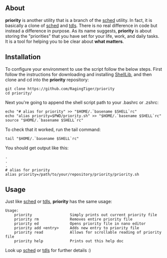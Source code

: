 ## About
**priority** is another utility that is a branch of the [sched](https://raginttiger.github.io/sched/) utility. In fact, it is basically
a clone of [sched](https://raginttiger.github.io/sched/) and [tdls](https://raginttiger.github.io/tdls/). There is no real difference in code
but instead a difference in purpose. As its name suggests, **priority** is
about storing the "priorities" that you have set for your life, work, and daily
tasks. It is a tool for helping you to be clear about **what matters**.

## Installation
To configure your environment to use the script follow the below steps. First
follow the instructions for downloading and installing [ShellLib](https://github.com/RagingTiger/ShellLib), and then clone and cd into
the **priority** repository:

```
git clone https://github.com/RagingTiger/priority
cd priority/
```

Next you're going to append the shell script path to your .bashrc or .zshrc:

```
echo "# alias for priority" >> "$HOME/.`basename $SHELL`rc"
echo "alias priority=$PWD/priority.sh" >> "$HOME/.`basename $SHELL`rc"
source "$HOME/.`basename $SHELL`rc"
```

To check that it worked, run the tail command:

```
tail "$HOME/.`basename $SHELL`rc"
```

You should get output like this:

```
.
.
.
# alias for priority
alias priority=/path/to/your/repository/priority/priority.sh
```

## Usage
Just like [sched](https://raginttiger.github.io/sched/) or [tdls](https://raginttiger.github.io/tdls/), **priority** has the same usage:

```
Usage:
    priority                 Simply prints out current priority file
    priority rm              Removes entire priority file
    priority ed              Opens priority file in nano editor
    priority add <entry>     Adds new entry to priority file
    priority read            Allows for scrollable reading of priority file
    priority help            Prints out this help doc
```

Look up [sched](https://raginttiger.github.io/sched/) or [tdls](https://raginttiger.github.io/tdls/) for further details :)
